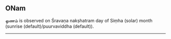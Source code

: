 ## ONam
ஓணம் is observed on Śravaṇa nakṣhatram day of Siṃha (solar) month (sunrise (default)/puurvaviddha (default)).



---
